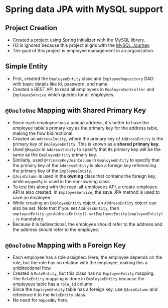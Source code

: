 # Spring data JPA with MySQL support

## Project Creation

- Created a project using Spring Initializer with the MySQL library.
- H2 is ignored because this project aligns with the [MySQL Journey](../../MySQL/README.md).
- The goal of this project is employee management in an organization.

## Simple Entity

- First, created the `EmployeeEntity` class and `EmployeeRepository` DAO with basic details like id, password, and name.
- Created a REST API to read all employees in `EmployeeController` and `EmployeeService` which queries for all employees.

## `@OneToOne` Mapping with Shared Primary Key

- Since each employee has a unique address, it's better to have the employee table's primary key as the primary key for the address table, making the flow bidirectional.
- Created an `AddressEntity`, where the primary key of `AddressEntity` is the primary key of `EmployeeEntity`. This is known as a **shared primary key**.
- Used `@MapsId` in `AddressEntity` to specify that its primary key will be the same as the `EmployeeEntity` primary key.
- Similarly, used `@PrimaryKeyJoinColumn` in `EmployeeEntity` to specify that the primary key of the `AddressEntity` is also a foreign key referencing the primary key of the `EmployeeEntity`.
- `@JoinColumn` is used in the **owning** class that contains the foreign key, while `mappedBy` is used in the non-owning class.
- To test this along with the read-all-employees API, a create-employee API is also created. In `EmployeeService`, the save JPA method is used to save an employee.
- While creating an `EmployeeEntity` object, an `AddressEntity` object can also be set. Note that if you set `AddressEntity`, then `employeeEntity.getAddressEntity().setEmployeeEntity(employeeEntity);` is mandatory.
- Because it is bidirectional, the employee should refer to the address and the address should refer to the employee.

## `@OneToOne` Mapping with a Foreign Key

- Each employee has a role assigned. Here, the employee depends on the role, but the role has no relation with the employee, making this a unidirectional flow.
- Created a `RoleEntity`, but this class has no `EmployeeEntity` mapping. The `RoleEntity` mapping is done in `EmployeeEntity` because the employees table has a `role_id` column.
- Since the `EmployeeEntity` table has a foreign key, use `@JoinColumn` and reference it to the `RoleEntity` class.
- No need for `mappedBy` here.
